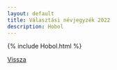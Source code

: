 ```yaml
---
layout: default
title: Választási névjegyzék 2022
description: Hobol
---
```


{% include Hobol.html %}

[Vissza](./)